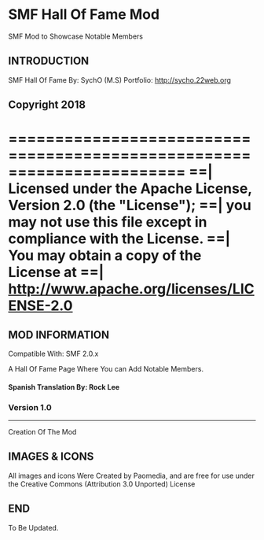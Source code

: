 # SMF Hall Of Fame Mod
SMF Mod to Showcase Notable Members

## INTRODUCTION
SMF Hall Of Fame
By: SychO (M.S)
Portfolio: http://sycho.22web.org

## Copyright 2018
=======================================================================
==| Licensed under the Apache License, Version 2.0 (the "License");
==| you may not use this file except in compliance with the License.
==| You may obtain a copy of the License at
==|          http://www.apache.org/licenses/LICENSE-2.0
=======================================================================

## MOD INFORMATION
Compatible With: SMF 2.0.x

A Hall Of Fame Page Where You can Add Notable Members.

#### Spanish Translation By: Rock Lee

### Version 1.0
-------------
Creation Of The Mod

## IMAGES & ICONS
All images and icons Were Created by Paomedia, and are free for use under the Creative Commons (Attribution 3.0 Unported) License 

## END
To Be Updated.

